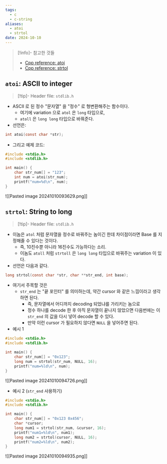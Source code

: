 ```yaml
---
tags:
  - c
  - c-string
aliases:
  - atoi
  - strtol
date: 2024-10-10
---
```

> [!info]- 참고한 것들
> - [Cpp reference: atoi](https://en.cppreference.com/w/c/string/byte/atoi)
> - [Cpp reference: strtol](https://en.cppreference.com/w/c/string/byte/strtol)

## `atoi`: ASCII to integer

> [!tip]- Header file: `stdlib.h`

- ASCII 로 된 정수 "문자열" 을 "정수" 로 형변환해주는 함수이다.
	- 여기에 variation 으로 `atol` 은 `long` 타입으로,
	- `atoll` 은 `long long` 타입으로 바꿔준다.
- 선언은:

```c
int atoi(const char *str);
```

- 그리고 예제 코드:

```c
#include <stdio.h>
#include <stdlib.h>

int main() {
	char str_num[] = "123";
	int num = atoi(str_num);
	printf("num=%d\n", num);
}
```

![[Pasted image 20241010093629.png]]

## `strtol`: String to long

> [!tip]- Header file: `stdlib.h`

- 이놈은 `atol` 처럼 문자열을 정수로 바꿔주는 놈이긴 한데 차이점이라면 Base 를 지정해줄 수 있다는 것이다.
	- 즉, 10진수뿐 아니라 16진수도 가능하다는 소리.
	- 이놈도 `atoll` 처럼 `strtoll` 은 `long long` 타입으로 바꿔주는 variation 이 있다.
- 선언은 다음과 같다.

```c
long strtol(const char *str, char **str_end, int base);
```

- 여기서 주목할 것은
	- `str_end` 는 "끝 포인터" 를 의미하는데, 약간 cursor 와 같은 느낌이라고 생각하면 된다.
		- 즉, 문자열에서 어디까지 decoding 되었냐를 가리키는 놈으로
		- 정수 하나를 decode 한 후 아직 문자열이 끝나지 않았으면 다음번에는 이 `str_end` 의 값을 다시 넣어 decode 할 수 있다.
		- 만약 이런 cursor 가 필요하지 않다면 `NULL` 을 넣어주면 된다.
- 예시 1

```c
#include <stdio.h>
#include <stdlib.h>

int main() {
	char str_num[] = "0x123";
	long num = strtol(str_num, NULL, 16);
	printf("num=%ld\n", num);
}
```

![[Pasted image 20241010094726.png]]

- 예시 2 (`str_end` 사용하기)

```c
#include <stdio.h>
#include <stdlib.h>

int main() {
	char str_num[] = "0x123 0x456";
	char *cursor;
	long num1 = strtol(str_num, &cursor, 16);
	printf("num1=%ld\n", num1);
	long num2 = strtol(cursor, NULL, 16);
	printf("num2=%ld\n", num2);
}
```

![[Pasted image 20241010094935.png]]